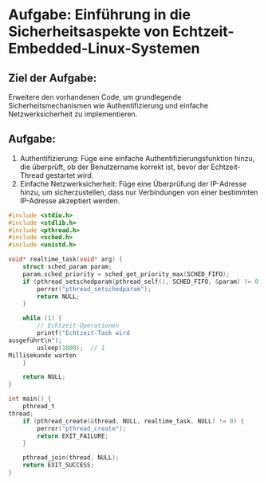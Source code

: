 # Aufgabe: Einführung in die Sicherheitsaspekte von Echtzeit-Embedded-Linux-Systemen

## Ziel der Aufgabe:

Erweitere den vorhandenen Code, um grundlegende Sicherheitsmechanismen wie Authentifizierung und einfache Netzwerksicherheit zu implementieren.

## Aufgabe:
1. Authentifizierung: Füge eine einfache Authentifizierungsfunktion hinzu, die überprüft, ob der Benutzername korrekt ist, bevor der Echtzeit-Thread gestartet wird.
2. Einfache Netzwerksicherheit: Füge eine Überprüfung der IP-Adresse hinzu, um sicherzustellen, dass nur Verbindungen von einer bestimmten IP-Adresse akzeptiert werden.

```c
#include <stdio.h>
#include <stdlib.h>
#include <pthread.h>
#include <sched.h>
#include <unistd.h>

void* realtime_task(void* arg) {
    struct sched_param param;
    param.sched_priority = sched_get_priority_max(SCHED_FIFO);
    if (pthread_setschedparam(pthread_self(), SCHED_FIFO, &param) != 0) {
        perror("pthread_setschedparam");
        return NULL;
    }

    while (1) {
        // Echtzeit-Operationen
        printf("Echtzeit-Task wird
ausgeführt\n");
        usleep(1000);  // 1
Millisekunde warten
    }

    return NULL;
}

int main() {
    pthread_t
thread;
    if (pthread_create(&thread, NULL, realtime_task, NULL) != 0) {
        perror("pthread_create");
        return EXIT_FAILURE;
    }

    pthread_join(thread, NULL);
    return EXIT_SUCCESS;
}
```